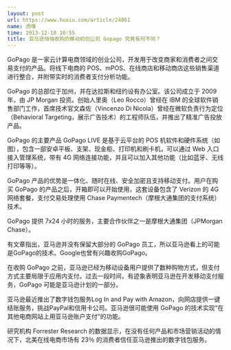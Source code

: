 ```yaml
---
layout: post
url: https://www.huxiu.com/article/24861
name: 虎嗅
time: 2013-12-18 10:55
title: 亚马逊悄悄收购的移动初创公司 Gopago 究竟有何不同？
---
```

GoPago 是一家云计算电商领域的创业公司，开发用于改变商家和消费者之间交易支付的产品。将线下电商的 POS、mPOS、在线商店和移动商店这些销售渠道进行整合，并附带实时的消费者支付分析功能。

GoPago 的总部位于加州，并在达拉斯和纽约设有办公室。该公司成立于 2009 年，由 JP Morgan 投资。创始人里奥（Leo Rocco）曾经在 IBM 的全球软件销售部门工作，首席技术官文森佐（Vincenzo Di Nicola）曾经在微软负责行为定位（Behavioral Targeting，展示广告技术）的工程师队伍，并推出了精准广告投放产品。

GoPago 的主要产品 GoPago LIVE 是基于云平台的 POS 机软件和硬件系统（如图），包含一部安卓平板、支架、现金柜、打印机和刷卡机，可以通过 Web 入口接入管理系统，带有 4G 网络连接功能，并且可以加入其他功能（比如蓝牙、无线打印等等）。

GoPago 产品的优势是一体化、随时在线、安全加密且支持移动支付。用户在购买 GoPago 的产品之后，开箱即可以开始使用，这套设备包含了 Verizon 的 4G 网络套餐，支付交易处理使用 Chase Paymentech（摩根大通集团的支付系统）技术。

GoPago 提供 7x24 小时的服务，主要合作伙伴之一是摩根大通集团（JPMorgan Chase）。

有文章指出，亚马逊并没有保留大部分的 GoPago 员工，所以亚马逊看上的可能是GoPago的技术。Google也曾有兴趣收购GoPago。

在收购 GoPago 之前，亚马逊已经为移动设备用户提供了数种购物方式，但支付方式主要局限于应用内支付。过去一段时间，有迹象表明亚马逊在开发移动支付服务，GoPago 可能是亚马逊计划的一部分。

亚马逊最近推出了数字钱包服务Log In and Pay with Amazon，向网店提供一键结账服务，挑战PayPal和信用卡公司。亚马逊很可能使用 GoPago 的技术实现“在其他电商网站上用亚马逊账户支付”的功能。

研究机构 Forrester Research 的数据显示，在没有任何产品和市场营销活动的情况下，北美在线电商市场有 23％ 的消费者信任亚马逊推出的数字钱包服务。

